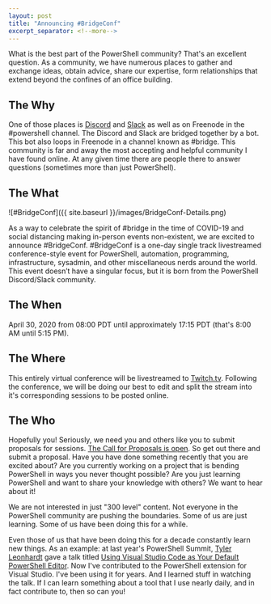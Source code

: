```yaml
---
layout: post
title: "Announcing #BridgeConf"
excerpt_separator: <!--more-->
---
```


What is the best part of the PowerShell community?
That's an excellent question.
As a community, we have numerous places to gather and exchange ideas, obtain advice, share our expertise, form relationships that extend beyond the confines of an office building.

<!--more-->

## The Why

One of those places is [Discord](https://pwsh.ca/discord) and [Slack](https://pwsh.ca/slack) as well as on Freenode in the #powershell channel.
The Discord and Slack are bridged together by a bot.
This bot also loops in Freenode in a channel known as #bridge.
This community is far and away the most accepting and helpful community I have found online.
At any given time there are people there to answer questions (sometimes more than just PowerShell).

## The What

![#BridgeConf]({{ site.baseurl }}/images/BridgeConf-Details.png)

As a way to celebrate the spirit of #bridge in the time of COVID-19 and social distancing making in-person events non-existent, we are excited to announce #BridgeConf.
 #BridgeConf is a one-day single track livestreamed conference-style event for PowerShell, automation, programming, infrastructure, sysadmin, and other miscellaneous nerds around the world.
This event doesn’t have a singular focus, but it is born from the PowerShell Discord/Slack community.

## The When

April 30, 2020 from 08:00 PDT until approximately 17:15 PDT (that's 8:00 AM until 5:15 PM).

## The Where

This entirely virtual conference will be livestreamed to [Twitch.tv](https://twitch.tv/bridgeconf).
Following the conference, we will be doing our best to edit and split the stream into it's corresponding sessions to be posted online.

## The Who

Hopefully you!
Seriously, we need you and others like you to submit proposals for sessions.
[The Call for Proposals is open](https://papercall.io/bridgeconf).
So get out there and submit a proposal.
Have you have done something recently that you are excited about?
Are you currently working on a project that is bending PowerShell in ways you never thought possible?
Are you just learning PowerShell and want to share your knowledge with others?
We want to hear about it!

We are not interested in just "300 level" content.
Not everyone in the PowerShell community are pushing the boundaries.
Some of us are just learning.
Some of us have been doing this for a while.

Even those of us that have been doing this for a decade constantly learn new things.
As an example: at last year's PowerShell Summit, [Tyler Leonhardt](https://twitter.com/TylerLeonhardt) gave a talk titled [Using Visual Studio Code as Your Default PowerShell Editor](https://www.youtube.com/watch?v=bGn45vIeAMM).
Now I've contributed to the PowerShell extension for Visual Studio.
I've been using it for years.
And I learned stuff in watching the talk.
If I can learn something about a tool that I use nearly daily, and in fact contribute to, then so can you!
